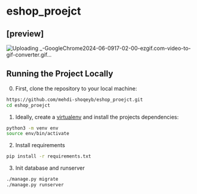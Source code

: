 # eshop_proejct

## [preview]
![Uploading _-GoogleChrome2024-06-0917-02-00-ezgif.com-video-to-gif-converter.gif…]()

## Running the Project Locally

0. First, clone the repository to your local machine:
```bash
https://github.com/mehdi-shoqeyb/eshop_proejct.git
cd eshop_proejct
```

1. Ideally, create a [virtualenv](https://docs.python-guide.org/dev/virtualenvs/) and install the projects dependencies:
```bash
python3 -m venv env
source env/bin/activate
```

2. Install requirements
```bash
pip install -r requirements.txt
```

3. Init database and runserver
```bash
./manage.py migrate
./manage.py runserver
```
